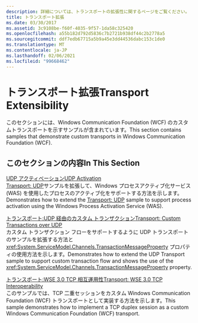 ```yaml
---
description: 詳細については、トランスポートの拡張性に関するページをご覧ください。
title: トランスポート拡張
ms.date: 03/30/2017
ms.assetid: 3c9108be-f60f-4035-9f57-1da58c325420
ms.openlocfilehash: a55b182d792d5836c7b2721b938df44c2b2778a5
ms.sourcegitcommit: ddf7edb67715a5b9a45e3dd44536dabc153c1de0
ms.translationtype: MT
ms.contentlocale: ja-JP
ms.lasthandoff: 02/06/2021
ms.locfileid: "99668462"
---
```

# <a name="transport-extensibility"></a><span data-ttu-id="14d45-103">トランスポート拡張</span><span class="sxs-lookup"><span data-stu-id="14d45-103">Transport Extensibility</span></span>

<span data-ttu-id="14d45-104">このセクションには、Windows Communication Foundation (WCF) のカスタムトランスポートを示すサンプルが含まれています。</span><span class="sxs-lookup"><span data-stu-id="14d45-104">This section contains samples that demonstrate custom transports in Windows Communication Foundation (WCF).</span></span>  
  
## <a name="in-this-section"></a><span data-ttu-id="14d45-105">このセクションの内容</span><span class="sxs-lookup"><span data-stu-id="14d45-105">In This Section</span></span>  

 [<span data-ttu-id="14d45-106">UDP アクティベーション</span><span class="sxs-lookup"><span data-stu-id="14d45-106">UDP Activation</span></span>](udp-activation.md)  
 <span data-ttu-id="14d45-107">[Transport: UDP](transport-udp.md)サンプルを拡張して、Windows プロセスアクティブ化サービス (WAS) を使用したプロセスのアクティブ化をサポートする方法を示します。</span><span class="sxs-lookup"><span data-stu-id="14d45-107">Demonstrates how to extend the [Transport: UDP](transport-udp.md) sample to support process activation using the Windows Process Activation Service (WAS).</span></span>  
  
 [<span data-ttu-id="14d45-108">トランスポート:UDP 経由のカスタム トランザクション</span><span class="sxs-lookup"><span data-stu-id="14d45-108">Transport: Custom Transactions over UDP</span></span>](transport-custom-transactions-over-udp-sample.md)  
 <span data-ttu-id="14d45-109">カスタム トランザクション フローをサポートするように UDP トランスポートのサンプルを拡張する方法と <xref:System.ServiceModel.Channels.TransactionMessageProperty> プロパティの使用方法を示します。</span><span class="sxs-lookup"><span data-stu-id="14d45-109">Demonstrates how to extend the UDP Transport sample to support custom transaction flow and shows the use of the <xref:System.ServiceModel.Channels.TransactionMessageProperty> property.</span></span>  
  
 [<span data-ttu-id="14d45-110">トランスポート:WSE 3.0 TCP 相互運用性</span><span class="sxs-lookup"><span data-stu-id="14d45-110">Transport: WSE 3.0 TCP Interoperability</span></span>](transport-wse-3-0-tcp-interoperability.md)  
 <span data-ttu-id="14d45-111">このサンプルでは、TCP 二重セッションをカスタム Windows Communication Foundation (WCF) トランスポートとして実装する方法を示します。</span><span class="sxs-lookup"><span data-stu-id="14d45-111">This sample demonstrates how to implement a TCP duplex session as a custom Windows Communication Foundation (WCF) transport.</span></span>
